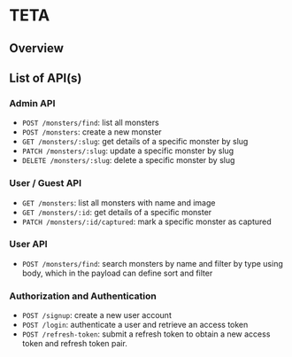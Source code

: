 # TETA

## Overview

## List of API(s)

### Admin API

- `POST /monsters/find`: list all monsters
- `POST /monsters`: create a new monster
- `GET /monsters/:slug`: get details of a specific monster by slug
- `PATCH /monsters/:slug`: update a specific monster by slug
- `DELETE /monsters/:slug`: delete a specific monster by slug

### User / Guest API

- `GET /monsters`: list all monsters with name and image
- `GET /monsters/:id`: get details of a specific monster
- `PATCH /monsters/:id/captured`: mark a specific monster as captured

### User API

- `POST /monsters/find`: search monsters by name and filter by type using body, which in the payload can define sort and filter

### Authorization and Authentication

- `POST /signup`: create a new user account
- `POST /login`: authenticate a user and retrieve an access token
- `POST /refresh-token`: submit a refresh token to obtain a new access token and refresh token pair.
